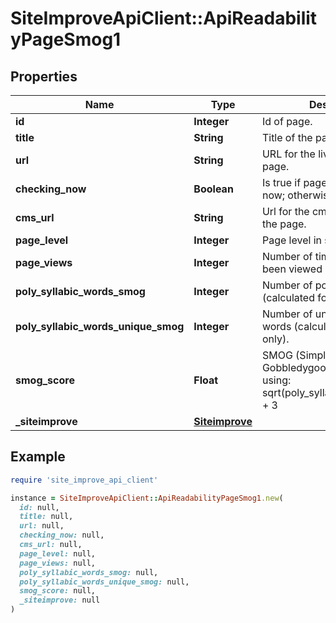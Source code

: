 # SiteImproveApiClient::ApiReadabilityPageSmog1

## Properties

| Name | Type | Description | Notes |
| ---- | ---- | ----------- | ----- |
| **id** | **Integer** | Id of page. |  |
| **title** | **String** | Title of the page | [optional] |
| **url** | **String** | URL for the live version of the page. | [optional] |
| **checking_now** | **Boolean** | Is true if page is being checked now; otherwise false. |  |
| **cms_url** | **String** | Url for the cms entry for editing the page. | [optional] |
| **page_level** | **Integer** | Page level in site hierarchy. | [optional] |
| **page_views** | **Integer** | Number of times this page has been viewed | [optional] |
| **poly_syllabic_words_smog** | **Integer** | Number of poly syllabic words (calculated for smog only). |  |
| **poly_syllabic_words_unique_smog** | **Integer** | Number of unique poly syllabic words (calculated for smog only). |  |
| **smog_score** | **Float** | SMOG (Simple Measure of Gobbledygook) is calculated using: sqrt(poly_syllabic_words_smog) + 3 | [optional] |
| **_siteimprove** | [**Siteimprove**](Siteimprove.md) |  | [optional] |

## Example

```ruby
require 'site_improve_api_client'

instance = SiteImproveApiClient::ApiReadabilityPageSmog1.new(
  id: null,
  title: null,
  url: null,
  checking_now: null,
  cms_url: null,
  page_level: null,
  page_views: null,
  poly_syllabic_words_smog: null,
  poly_syllabic_words_unique_smog: null,
  smog_score: null,
  _siteimprove: null
)
```

